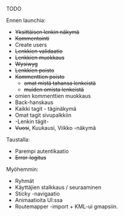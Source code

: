 TODO

Ennen launchia:

* ~~Yksittäisen lenkin näkymä~~
* ~~Kommentointi~~
* Create users
* ~~Lenkkien validaatio~~
* ~~Lenkkien muokkaus~~
* ~~Wysiwyg~~
* ~~Lenkkien poisto~~
* ~~Kommenttien poisto~~
  * ~~omat mistä tahansa lenkeistä~~
  * ~~muiden omista lenkeistä~~
* omien kommenttien muokkaus
* Back-hanskaus
* Kaikki tagit - täginäkymä
* Omat tagit sivupalkkiin
* -Lenkin tägit-
* ~~Vuosi~~, Kuukausi, Viikko -näkymä

Taustalla:

* Parempi autentikaatio
* ~~Error-logitus~~

Myöhemmin:

* Ryhmät
* Käyttäjien stalkkaus / seuraaminen
* Sticky -navigaatio
* Animaatioita UI:ssa
* Routemapper -import + KML-ui gmapsiin.
